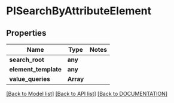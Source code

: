 # PISearchByAttributeElement

## Properties
Name | Type | Notes
------------ | ------------- | -------------
**search_root** | **any**
**element_template** | **any**
**value_queries** | **Array<PIAttributeValueQuery>**

[[Back to Model list]](../../DOCUMENTATION.md#documentation-for-models) [[Back to API list]](../../DOCUMENTATION.md#documentation-for-api-endpoints) [[Back to DOCUMENTATION]](../../DOCUMENTATION.md)
